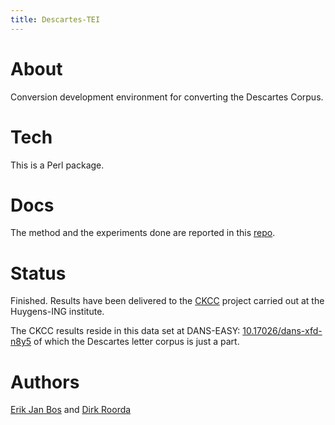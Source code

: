 ```yaml
---
title: Descartes-TEI
---
```


# About
Conversion development environment for converting the Descartes Corpus.

# Tech
This is a Perl package.

# Docs
The method and the experiments done are reported in this 
[repo](https://github.com/Dans-labs/descartes-tei).

# Status
Finished. Results have been delivered to the
[CKCC](http://ckcc.huygens.knaw.nl/?page_id=43) project
carried out at the Huygens-ING institute.

The CKCC results reside in this data set at DANS-EASY:
[10.17026/dans-xfd-n8y5](https://doi.org/10.17026/dans-xfd-n8y5)
of which the Descartes letter corpus is just a part.

# Authors
[Erik Jan Bos](https://www.ru.nl/personen/bos-j-j/)
and
[Dirk Roorda](https://dans.knaw.nl/en/about/organisation-and-policy/staff/roorda)

